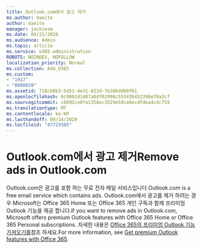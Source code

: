 ```yaml
---
title: Outlook.com에서 광고 제거
ms.author: daeite
author: daeite
manager: jackiesm
ms.date: 04/21/2020
ms.audience: Admin
ms.topic: article
ms.service: o365-administration
ROBOTS: NOINDEX, NOFOLLOW
localization_priority: Normal
ms.collection: Adm_O365
ms.custom:
- "1917"
- "8000028"
ms.assetid: 718cb8b3-5d51-4e31-823d-7b306dd60f01
ms.openlocfilehash: 6c9002d1487a8df02998c55343b452398e78a3cf
ms.sourcegitcommit: c6692ce0fa1358ec3529e59ca0ecdfdea4cdc759
ms.translationtype: MT
ms.contentlocale: ko-KR
ms.lasthandoff: 09/14/2020
ms.locfileid: "47723505"
---
```

# <a name="remove-ads-in-outlookcom"></a><span data-ttu-id="6cecf-102">Outlook.com에서 광고 제거</span><span class="sxs-lookup"><span data-stu-id="6cecf-102">Remove ads in Outlook.com</span></span>

<span data-ttu-id="6cecf-103">Outlook.com은 광고를 포함 하는 무료 전자 메일 서비스입니다.</span><span class="sxs-lookup"><span data-stu-id="6cecf-103">Outlook.com is a free email service which contains ads.</span></span> <span data-ttu-id="6cecf-104">Outlook.com에서 광고를 제거 하려는 경우 Microsoft는 Office 365 Home 또는 Office 365 개인 구독과 함께 프리미엄 Outlook 기능을 제공 합니다.</span><span class="sxs-lookup"><span data-stu-id="6cecf-104">If you want to remove ads in Outlook.com, Microsoft offers premium Outlook features with Office 365 Home or Office 365 Personal subscriptions.</span></span> <span data-ttu-id="6cecf-105">자세한 내용은 [Office 365의 프리미엄 Outlook 기능 가져오기를](https://go.microsoft.com/fwlink/?linkid=872181)참조 하세요.</span><span class="sxs-lookup"><span data-stu-id="6cecf-105">For more information, see [Get premium Outlook features with Office 365](https://go.microsoft.com/fwlink/?linkid=872181).</span></span>